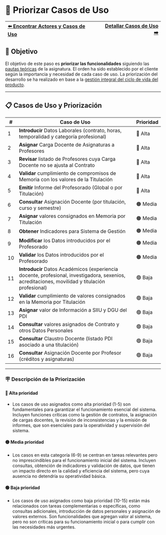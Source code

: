 # 📝 Priorizar Casos de Uso

| [⬅️ Encontrar Actores y Casos de Uso](ActoresCasosDeUso.md) | [Detallar Casos de Uso ➡️](DetallarCasosDeUso.md) |
|:--|--:|

## 🎯 **Objetivo**

El objetivo de este paso es **priorizar las funcionalidades** siguiendo las [pautas teóricas](https://github.com/mmasias/IdSw1/blob/main/temario/contenidos/CdU.PCdU.md#c%C3%B3mo) de la asignatura.
El orden ha sido establecido por el cliente según la importancia y necesidad de cada caso de uso. La priorización del desarrollo se ha realizado en base a la [gestión integral del ciclo de vida del producto](/documentos/glosario.md#gestión-integral-del-ciclo-de-vida-del-producto).

---

## 📋 **Casos de Uso y Priorización**


| **#** | **Caso de Uso**                                      | **Prioridad** |  
|-------|------------------------------------------------------|---------------|  
| 1 | **Introducir** Datos Laborales (contrato, horas, temporalidad y categoría profesional)             |    🔴 Alta    |
| 2 | **Asignar** Carga Docente de Asignaturas a Profesores                                              |    🔴 Alta    |
| 3 | **Revisar** listado de Profesores cuya Carga Docente no se ajusta al Contrato                      |    🔴 Alta    |
| 4 | **Validar** cumplimiento de compromisos de Memoria con los valores de la Titulación                |    🔴 Alta    |
| 5 | **Emitir** Informe del Profesorado (Global o por Titulación)                                       |    🔴 Alta    |
| 6 | **Consultar** Asignación Docente (por titulación, curso y semestre)                                |    🟠 Media   |
| 7 | **Asignar** valores consignados en Memoria por Titulación                                          |    🟠 Media   |
| 8 | **Obtener** Indicadores para Sistema de Gestión                                                    |    🟠 Media   |
| 9 | **Modificar** los Datos introducidos por el Profesorado                                            |    🟠 Media   |
| 10 | **Validar** los Datos introducidos por el Profesorado                                             |    🟠 Media   |
| 11 | **Introducir** Datos Académicos (experiencia docente, profesional, investigadora, sexenios, acreditaciones, movilidad y titulación profesional) |    🟢 Baja    |
| 12 | **Validar** cumplimiento de valores consignados en la Memoria por Titulación                      |    🟢 Baja    |
| 13 | **Asignar** valor de Información a SIIU y DGU del PDI                                             |    🟢 Baja    |
| 14 | **Consultar** valores asignados de Contrato y otros Datos Personales                              |    🟢 Baja    |
| 15 | **Consultar** Claustro Docente (listado PDI asociado a una titulación)                            |    🟢 Baja    |
| 16 | **Consultar** Asignación Docente por Profesor (créditos y asignaturas)                            |    🟢 Baja    |

---

### 🪧 Descripción de la Priorización

#### 🔴 **Alta prioridad**
- Los casos de uso asignados como alta prioridad (1-5) son fundamentales para garantizar el funcionamiento esencial del sistema. Incluyen funciones críticas como la gestión de contratos, la asignación de cargas docentes, la revisión de inconsistencias y la emisión de informes, que son esenciales para la operatividad y supervisión del sistema.

#### 🟡 **Media prioridad**
- Los casos en esta categoría (6-9) se centran en tareas relevantes pero no imprescindibles para el funcionamiento inicial del sistema. Incluyen consultas, obtención de indicadores y validación de datos, que tienen un impacto directo en la calidad y eficiencia del sistema, pero cuya ausencia no detendría su operatividad básica.

#### 🟢 Baja prioridad
- Los casos de uso asignados como baja prioridad (10-15) están más relacionados con tareas complementarias o específicas, como consultas adicionales, introducción de datos personales y asignación de valores externos. Son funcionalidades que agregan valor al sistema, pero no son críticas para su funcionamiento inicial o para cumplir con las necesidades más urgentes.